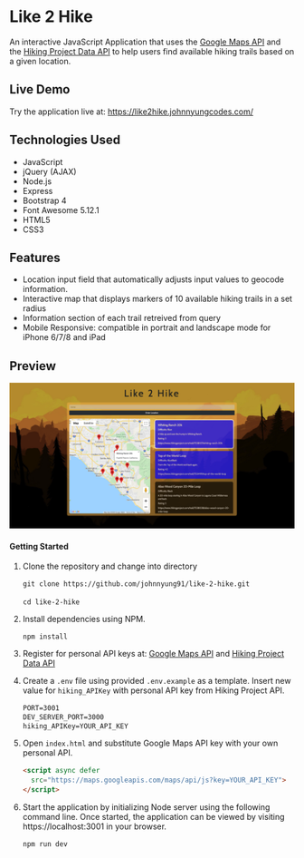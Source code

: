 # Like 2 Hike
An interactive JavaScript Application that uses the [Google Maps API](https://developers.google.com/maps/documentation/javascript/tutorial) and the [Hiking Project Data API](https://www.hikingproject.com/data) to help users find available hiking trails based on a given location.

## Live Demo
Try the application live at: https://like2hike.johnnyungcodes.com/

## Technologies Used
- JavaScript
- jQuery (AJAX)
- Node.js
- Express
- Bootstrap 4
- Font Awesome 5.12.1
- HTML5
- CSS3

## Features
- Location input field that automatically adjusts input values to geocode information.
- Interactive map that displays markers of 10 available hiking trails in a set radius
- Information section of each trail retreived from query
- Mobile Responsive: compatible in portrait and landscape mode for iPhone 6/7/8 and iPad

## Preview
![like-2-hike-preview](./server/public/assets/preview.png)

#### Getting Started

1. Clone the repository and change into directory

    ```shell
    git clone https://github.com/johnnyung91/like-2-hike.git

    cd like-2-hike
    ```
2. Install dependencies using NPM.

    ```shell
    npm install
    ```
3. Register for personal API keys at: [Google Maps API](https://developers.google.com/maps/documentation/javascript/tutorial) and [Hiking Project Data API](https://www.hikingproject.com/data)
4. Create a ```.env``` file using provided ```.env.example``` as a template.  Insert new value for ```hiking_APIKey``` with personal API key from Hiking Project API.
    ```shell
    PORT=3001
    DEV_SERVER_PORT=3000
    hiking_APIKey=YOUR_API_KEY
    ```
5. Open ```index.html``` and substitute Google Maps API key with your own personal API.
    ```html
    <script async defer
      src="https://maps.googleapis.com/maps/api/js?key=YOUR_API_KEY">
    </script>
    ```
6. Start the application by initializing Node server using the following command line.  Once started, the application can be viewed by visiting https://localhost:3001 in your browser.
    ```shell
    npm run dev
    ```
